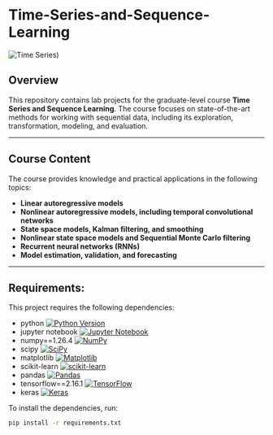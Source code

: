 # Time-Series-and-Sequence-Learning
![Time Series)](https://img.shields.io/badge/TimeSeries-blue)
## Overview
This repository contains lab projects for the graduate-level course **Time Series and Sequence Learning**. The course focuses on state-of-the-art methods for working with sequential data, including its exploration, transformation, modeling, and evaluation.

---

## Course Content
The course provides knowledge and practical applications in the following topics:

- **Linear autoregressive models**
- **Nonlinear autoregressive models, including temporal convolutional networks**
- **State space models, Kalman filtering, and smoothing**
- **Nonlinear state space models and Sequential Monte Carlo filtering**
- **Recurrent neural networks (RNNs)**
- **Model estimation, validation, and forecasting**

---

## Requirements:  
This project requires the following dependencies:  

- python [![Python Version](https://img.shields.io/badge/python-3.8%20%7C%203.9-blue)](https://www.python.org/downloads/)      
- jupyter notebook [![Jupyter Notebook](https://img.shields.io/badge/Jupyter-Notebook-orange?logo=jupyter)](https://jupyter.org/)    
- numpy==1.26.4 [![NumPy](https://img.shields.io/badge/numpy-1.26.4-blue?logo=python)](https://numpy.org/)    
- scipy [![SciPy](https://img.shields.io/badge/scipy-latest-blue?logo=scipy)](https://scipy.org/)  
- matplotlib [![Matplotlib](https://img.shields.io/badge/matplotlib-latest-blue?logo=python)](https://matplotlib.org/)  
- scikit-learn [![scikit-learn](https://img.shields.io/badge/scikit--learn-latest-blue?logo=scikit-learn)](https://scikit-learn.org/1.5/install.html)  
- pandas [![Pandas](https://img.shields.io/badge/pandas-latest-blue?logo=pandas)](https://pandas.pydata.org/)    
- tensorflow==2.16.1 [![TensorFlow](https://img.shields.io/badge/tensorflow-2.16.1-orange?logo=tensorflow)](https://www.tensorflow.org/)  
- keras [![Keras](https://img.shields.io/badge/Keras-latest-red?logo=keras)](https://pypi.org/project/keras/)        

To install the dependencies, run:  
```bash
pip install -r requirements.txt  
